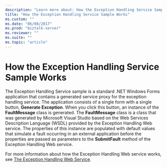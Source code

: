 ```yaml
---
description: "Learn more about: How the Exception Handling Service Sample Works"
title: "How the Exception Handling Service Sample Works"
ms.custom: ""
ms.date: "06/08/2017"
ms.prod: "biztalk-server"
ms.reviewer: ""
ms.suite: ""
ms.topic: "article"
---
```

# How the Exception Handling Service Sample Works
The Exception Handling Service sample is a standard .NET Windows Forms application that contains a generated service proxy for the exception handling service. The application consists of a single form with a single button, **Generate Exception**. When you click this button, an instance of the **FaultMessage** class is generated. The **FaultMessage** class is a class that was generated by Microsoft Visual Studio based on the Web Services Description Language (WSDL) provided by the Exception Handling Web service. The properties of this instance are populated with default values that simulate a fault occurring in an external application before the properties are passed as parameters to the **SubmitFault** method of the Exception Handling Web service.  
  
 For more information about how the Exception Handling Web service works, see [The Exception Handling Web Service](../esb-toolkit/the-exception-handling-web-service.md).

